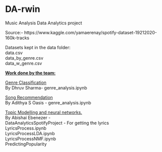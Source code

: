 # DA-rwin

Music Analysis Data Analytics project

<p>Source:- https://www.kaggle.com/yamaerenay/spotify-dataset-19212020-160k-tracks</p>
<p>
Datasets kept in the data folder:<br>
data.csv<br>
data_by_genre.csv<br>
data_w_genre.csv<br>
</p>
<p>
<u><b>Work done by the team:</b></u>
</p>
<p>
<u>Genre Classification</u><br>
By Dhruv Sharma- genre_analysis.ipynb
</p>
<p>
<u>Song Recommendation</u><br>
By Adithya S Oasis - genre_analysis.ipynb
</p>
<p>
<u>Topic Modelling and neural networks.</u><br>
By Abishai Ebenezer - <br>
DataAnalyticsSpotifyProject - For getting the lyrics<br>
LyricsProcess.ipynb<br>
LyricsProcessLDA.ipynb<br>
LyricsProcessNMF.ipynb<br>
PredictingPopularity
</p>
